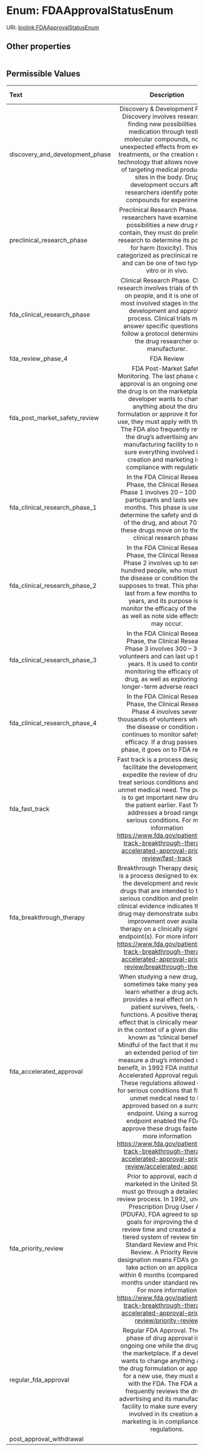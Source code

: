 
# Enum: FDAApprovalStatusEnum




URI: [biolink:FDAApprovalStatusEnum](https://w3id.org/biolink/vocab/FDAApprovalStatusEnum)


## Other properties

|  |  |  |
| --- | --- | --- |

## Permissible Values

| Text | Description | Meaning | Other Information |
| :--- | :---: | :---: | ---: |
| discovery_and_development_phase | Discovery & Development Phase. Discovery involves researchers finding new possibilities for medication through testing molecular compounds, noting unexpected effects from existing treatments, or the creation of new technology that allows novel ways of targeting medical products to sites in the body. Drug development occurs after researchers identify potential compounds for experiments. |  |  |
| preclinical_research_phase | Preclinical Research Phase.  Once researchers have examined the possibilities a new drug may contain, they must do preliminary research to determine its potential for harm (toxicity). This is categorized as preclinical research and can be one of two types: in vitro or in vivo. |  |  |
| fda_clinical_research_phase | Clinical Research Phase. Clinical research involves trials of the drug on people, and it is one of the most involved stages in the drug development and approval process. Clinical trials must answer specific questions and follow a protocol determined by the drug researcher or manufacturer. |  |  |
| fda_review_phase_4 | FDA Review |  |  |
| fda_post_market_safety_review | FDA Post-Market Safety Monitoring.  The last phase of drug approval is an ongoing one while the drug is on the marketplace. If a developer wants to change anything about the drug formulation or approve it for a new use, they must apply with the FDA. The FDA also frequently reviews the drug’s advertising and its manufacturing facility to make sure everything involved in its creation and marketing is in compliance with regulations. |  |  |
| fda_clinical_research_phase_1 | In the FDA Clinical Research Phase, the Clinical Research Phase 1 involves 20 – 100 study participants and lasts several months. This phase is used to determine the safety and dosage of the drug, and about 70% of these drugs move on to the next clinical research phase. |  |  |
| fda_clinical_research_phase_2 | In the FDA Clinical Research Phase, the Clinical Research Phase 2 involves up to several hundred people, who must have the disease or condition the drug supposes to treat. This phase can last from a few months to two years, and its purpose is to monitor the efficacy of the drug, as well as note side effects that may occur. |  |  |
| fda_clinical_research_phase_3 | In the FDA Clinical Research Phase, the Clinical Research Phase 3 involves 300 – 3000 volunteers and can last up to four years. It is used to continue monitoring the efficacy of the drug, as well as exploring any longer-term adverse reactions. |  |  |
| fda_clinical_research_phase_4 | In the FDA Clinical Research Phase, the Clinical Research Phase 4 involves several thousands of volunteers who have the disease or condition and continues to monitor safety and efficacy. If a drug passes this phase, it goes on to FDA review. |  |  |
| fda_fast_track | Fast track is a process designed to facilitate the development, and expedite the review of drugs to treat serious conditions and fill an unmet medical need. The purpose is to get important new drugs to the patient earlier. Fast Track addresses a broad range of serious conditions. For more information https://www.fda.gov/patients/fast-track-breakthrough-therapy-accelerated-approval-priority-review/fast-track |  |  |
| fda_breakthrough_therapy | Breakthrough Therapy designation is a process designed to expedite the development and review of drugs that are intended to treat a serious condition and preliminary clinical evidence indicates that the drug may demonstrate substantial improvement over available therapy on a clinically significant endpoint(s). For more information https://www.fda.gov/patients/fast-track-breakthrough-therapy-accelerated-approval-priority-review/breakthrough-therapy |  |  |
| fda_accelerated_approval | When studying a new drug, it can sometimes take many years to learn whether a drug actually provides a real effect on how a patient survives, feels, or functions. A positive therapeutic effect that is clinically meaningful in the context of a given disease is known as “clinical benefit”. Mindful of the fact that it may take an extended period of time to measure a drug’s intended clinical benefit, in 1992 FDA instituted the Accelerated Approval regulations. These regulations allowed drugs for serious conditions that filled an unmet medical need to be approved based on a surrogate endpoint. Using a surrogate endpoint enabled the FDA to approve these drugs faster. For more information https://www.fda.gov/patients/fast-track-breakthrough-therapy-accelerated-approval-priority-review/accelerated-approval |  |  |
| fda_priority_review | Prior to approval, each drug marketed in the United States must go through a detailed FDA review process. In 1992, under the Prescription Drug User Act (PDUFA), FDA agreed to specific goals for improving the drug review time and created a two-tiered system of review times – Standard Review and Priority Review. A Priority Review designation means FDA’s goal is to take action on an application within 6 months (compared to 10 months under standard review). For more information https://www.fda.gov/patients/fast-track-breakthrough-therapy-accelerated-approval-priority-review/priority-review |  |  |
| regular_fda_approval | Regular FDA Approval.  The last phase of drug approval is an ongoing one while the drug is on the marketplace. If a developer wants to change anything about the drug formulation or approve it for a new use, they must apply with the FDA. The FDA also frequently reviews the drug’s advertising and its manufacturing facility to make sure everything involved in its creation and marketing is in compliance with regulations. |  |  |
| post_approval_withdrawal |  |  |  |

